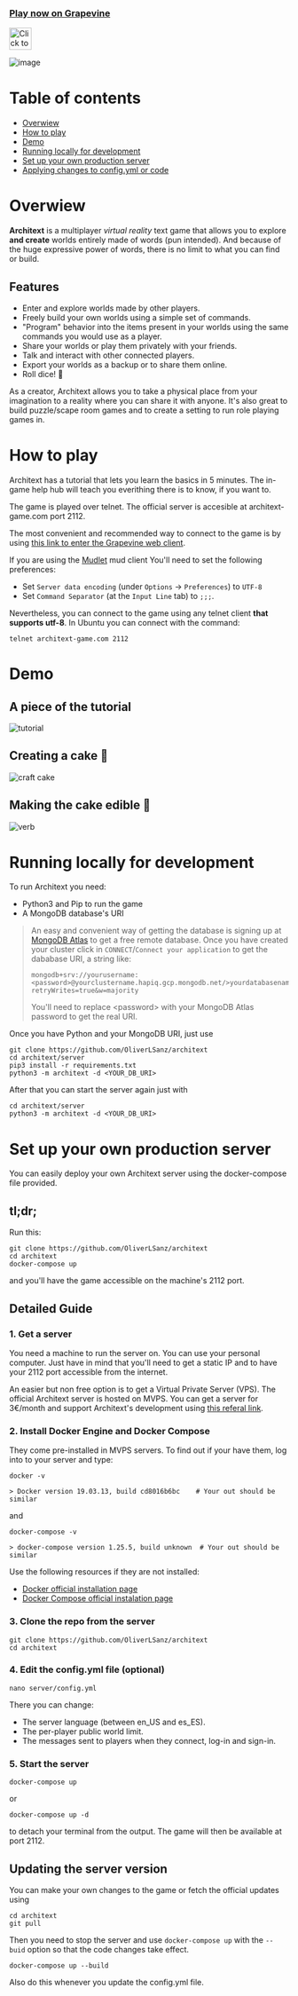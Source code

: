 ### [Play now on Grapevine](https://grapevine.haus/games/Architext/play)
[<img alt="Click to play now" src="https://user-images.githubusercontent.com/15345234/121176454-82af3900-c85c-11eb-9798-863ac83e533a.png" height="40"/>](https://grapevine.haus/games/Architext/play)

![image](https://user-images.githubusercontent.com/15345234/120008659-76fd8000-bfdb-11eb-95cd-d170aea3dec8.png)


# Table of contents
- [Overwiew](#overwiew)
- [How to play](#how-to-play)
- [Demo](#demo)
- [Running locally for development](#running-locally-for-development)
- [Set up your own production server](#set-up-your-own-production-server)
- [Applying changes to config.yml or code](#updating-the-server-version)
# Overwiew
**Architext** is a multiplayer *virtual reality* text game that allows you to explore **and create** worlds entirely made of words (pun intended). And because of the huge expressive power of words, there is no limit to what you can find or build.

## Features
* Enter and explore worlds made by other players.
* Freely build your own worlds using a simple set of commands.
* "Program" behavior into the items present in your worlds using the same commands you would use as a player.
* Share your worlds or play them privately with your friends.
* Talk and interact with other connected players.
* Export your worlds as a backup or to share them online.
* Roll dice! 🎲

As a creator, Architext allows you to take a physical place from your imagination to a reality where you can share it with anyone. It's also great to build puzzle/scape room games and to create a setting to run role playing games in.

# How to play
Architext has a tutorial that lets you learn the basics in 5 minutes. The in-game help hub will teach you everithing there is to know, if you want to.

The game is played over telnet. The official server is accesible at architext-game.com port 2112.

The most convenient and recommended way to connect to the game is by using [this link to enter the Grapevine web client](https://grapevine.haus/games/Architext/play).

If you are using the [Mudlet](https://www.mudlet.org/) mud client You'll need to set the following preferences:
* Set `Server data encoding` (under `Options` -> `Preferences`) to `UTF-8` 
* Set `Command Separator` (at the `Input Line` tab) to `;;;`.

Nevertheless, you can connect to the game using any telnet client **that supports utf-8**. In Ubuntu you can connect with the command:
```
telnet architext-game.com 2112
``` 

# Demo
## A piece of the tutorial
![tutorial](https://user-images.githubusercontent.com/15345234/121041849-6a371400-c7b3-11eb-95ae-fab7eddefcaf.gif)

## Creating a cake 🎂
![craft cake](https://user-images.githubusercontent.com/15345234/121041892-74591280-c7b3-11eb-8b0d-9f215198945e.gif)


## Making the cake edible 🙆
![verb](https://user-images.githubusercontent.com/15345234/121041909-79b65d00-c7b3-11eb-8a81-bd856c59fcf3.gif)


# Running locally for development
To run Architext you need:
* Python3 and Pip to run the game
* A MongoDB database's URI

>An easy and convenient way of getting the database is signing up at [MongoDB Atlas](https://www.mongodb.com/cloud/atlas) to get a free remote database. Once you have created your cluster click in `CONNECT`/`Connect your application` to get the dababase URI, a string like:
>```
>mongodb+srv://yourusername:<password>@yourclustername.hapiq.gcp.mongodb.net/>yourdatabasename?retryWrites=true&w=majority
>```
>You'll need to replace \<password> with your MongoDB Atlas password to get the real URI. 

Once you have Python and your MongoDB URI, just use
```
git clone https://github.com/OliverLSanz/architext
cd architext/server
pip3 install -r requirements.txt
python3 -m architext -d <YOUR_DB_URI>
```
After that you can start the server again just with
```
cd architext/server
python3 -m architext -d <YOUR_DB_URI>
```
# Set up your own production server
You can easily deploy your own Architext server using the docker-compose file provided.
## tl;dr;
Run this:
```
git clone https://github.com/OliverLSanz/architext
cd architext
docker-compose up
```
and you'll have the game accessible on the machine's 2112 port.
 ## Detailed Guide

### 1. Get a server
You need a machine to run the server on. You can use your personal computer. Just have in mind that you'll need to get a static IP and to have your 2112 port accessible from the internet.

An easier but non free option is to get a Virtual Private Server (VPS). The official Architext server is hosted on MVPS. You can get a server for 3€/month and support Architext's development using [this referal link](https://www.mvps.net/?aff=12763).

### 2. Install Docker Engine and Docker Compose
They come pre-installed in MVPS servers. To find out if your have them, log into to your server and type:
```
docker -v

> Docker version 19.03.13, build cd8016b6bc    # Your out should be similar
``` 
and
```
docker-compose -v

> docker-compose version 1.25.5, build unknown  # Your out should be similar
```

Use the following resources if they are not installed:
* [Docker official installation page](https://docs.docker.com/engine/install/)
* [Docker Compose official instalation page](https://docs.docker.com/compose/install/)

### 3. Clone the repo from the server
```
git clone https://github.com/OliverLSanz/architext
cd architext
```
### 4. Edit the config.yml file (optional)
```
nano server/config.yml
```
There you can change: 
* The server language (between en_US and es_ES). 
* The per-player public world limit.
* The messages sent to players when they connect, log-in and sign-in.

### 5. Start the server
```
docker-compose up
```
or
```
docker-compose up -d
```
to detach your terminal from the output. The game will then be available at port 2112.
## Updating the server version
You can make your own changes to the game or fetch the official updates using
```
cd architext
git pull
```
Then you need to stop the server and use `docker-compose up` with the `--buid` option so that the code changes take effect.
```
docker-compose up --build
```
Also do this whenever you update the config.yml file.
